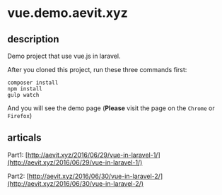 # vue.demo.aevit.xyz

## description
Demo project that use vue.js in laravel.  

After you cloned this project, run these three commands first:  

```
composer install
npm install
gulp watch
```

And you will see the demo page (**Please** visit the page on the `Chrome` or `Firefox`)

## articals

Part1: [http://aevit.xyz/2016/06/29/vue-in-laravel-1/](http://aevit.xyz/2016/06/29/vue-in-laravel-1/)

Part2: [http://aevit.xyz/2016/06/30/vue-in-laravel-2/](http://aevit.xyz/2016/06/30/vue-in-laravel-2/)



